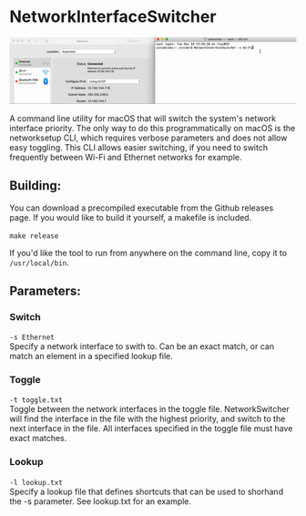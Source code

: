 # NetworkInterfaceSwitcher
<p align="center"><img alt="demo gif" src="/demo.gif"/></p>  
A command line utility for macOS that will switch the system's network interface priority. The only way to do this programmatically on macOS is the networksetup CLI, which requires verbose parameters and does not allow easy toggling. This CLI allows easier switching, if you need to switch frequently between Wi-Fi and Ethernet networks for example.

## Building:
You can download a precompiled executable from the Github releases page. If you would like to build it yourself, a makefile is included.  

`make release`  

If you'd like the tool to run from anywhere on the command line, copy it to `/usr/local/bin`.

## Parameters:

### Switch
`-s Ethernet`  
Specify a network interface to swith to. Can be an exact match, or can match an element in a specified lookup file.

### Toggle
`-t toggle.txt`  
Toggle between the network interfaces in the toggle file. NetworkSwitcher will find the interface in the file with the highest priority, and switch to the next interface in the file. All interfaces specified in the toggle file must have exact matches.

### Lookup 
`-l lookup.txt`  
Specify a lookup file that defines shortcuts that can be used to shorhand the -s parameter. See lookup.txt for an example.